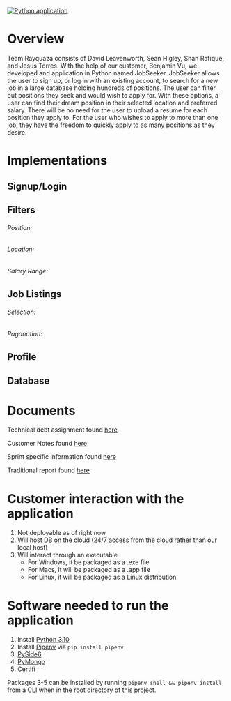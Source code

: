[![Python application](https://github.com/comp129/customer-project-rayquaza/actions/workflows/python-app.yml/badge.svg)](https://github.com/comp129/customer-project-rayquaza/actions/workflows/python-app.yml)
# Overview

Team Rayquaza consists of David Leavenworth, Sean Higley, Shan Rafique, and Jesus Torres. With the help of our customer, Benjamin Vu, we developed and application in Python named JobSeeker. JobSeeker allows the user to sign up, or log in with an existing account, to search for a new job in a large database holding hundreds of positions. The user can filter out positions they seek and would wish to apply for. With these options, a user can find their dream position in their selected location and preferred salary. There will be no need for the user to upload a resume for each position they apply to. For the user who wishes to apply to more than one job, they have the freedom to quickly apply to as many positions as they desire.

# Implementations
## Signup/Login 

## Filters
###### Position: 
###### Location:
###### Salary Range: 

## Job Listings
###### Selection:
###### Paganation:

## Profile

## Database 


# Documents  

Technical debt assignment found [here](https://github.com/comp129/customer-project-rayquaza/blob/main/docs/techDebt.md)

Customer Notes found [here](https://github.com/comp129/customer-project-rayquaza/blob/main/CustomerNotes.md)

Sprint specific information found [here](https://github.com/comp129/customer-project-rayquaza/blob/main/docs/Sprints.md)

Traditional report found [here](https://github.com/comp129/customer-project-rayquaza/blob/main/docs/report.md)
 
# Customer interaction with the application
1. Not deployable as of right now
2. Will host DB on the cloud (24/7 access from the cloud rather than our local host)
3. Will interact through an executable
    - For Windows, it be packaged as a .exe file
    - For Macs, it will be packaged as a .app file
    - For Linux, it will be packaged as a Linux distribution

# Software needed to run the application
1. Install [Python 3.10](https://www.python.org/downloads/release/python-3104/)
2. Install [Pipenv](https://pypi.org/project/pipenv/) via ``pip install pipenv``
3. [PySide6](https://pypi.org/project/PySide6/) 
4. [PyMongo](https://pypi.org/project/pymongo/)
5. [Certifi](https://pypi.org/project/certifi/)

Packages 3-5 can be installed by running ``pipenv shell && pipenv install`` from a CLI when in the root directory of this project.
